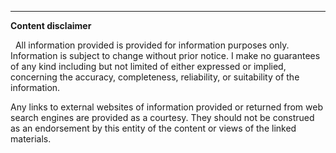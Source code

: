 
---
__Content disclaimer__

  All information provided is provided for information purposes only. Information is subject to change without prior notice. I make no guarantees of any kind including but not limited of either expressed or implied, concerning the accuracy, completeness, reliability, or suitability of the information.

Any links to external websites of information provided or returned from web search engines are provided as a courtesy. They should not be construed as an endorsement by this entity of the content or views of the linked materials. 
